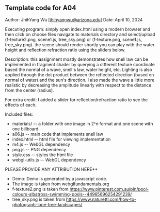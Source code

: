 Template code for A04
------------

Author: JhihYang Wu [jhihyangwu@arizona.edu]
Date: April 10, 2024

Executing program: simply open index.html using a modern browser and then click on choose files navigate to materials directory and select/upload (f-texture2.png, scene1.js, tree_sky.png) or (f-texture.png, scene1.js, tree_sky.png). the scene should render shortly you can play with the water height and reflection refraction ratio using the sliders below.

Description: this assignment mostly demonstrates how snell law can be implemented in fragment shader by querying a different texture coordinate based the normal of a wave, snell's law, water height, etc. Lighting is also applied through the dot product between the reflected direction (based on normal of water) and the sun's direction. I also made the wave a little more realistic by decreasing the amplitude linearly with respect to the distance from the center (radius).

For extra credit:
I added a slider for reflection/refraction ratio to see the effects of each.

Included files:
* materials/ -- a folder with one image in 2^n format and one scene with one billboard.
* a06.js -- main code that implements snell law
* index.html -- html file for viewing implementation
* m4.js -- WebGL dependency
* png.js -- PNG dependency
* style.css -- styles the html file
* webgl-utils.js -- WebGL dependency


PLEASE PROVIDE ANY ATTRIBUTION HERE**
* Demo: Demo is generated by a javascript code.
* The image is taken from webglfundamentals.org
* f-texture2.png is taken from https://www.pinterest.com.au/pin/pool-colours-albatross-swimming-pools--44965696254291239/
* tree_sky.png is taken from https://www.naturettl.com/how-to-photograph-lone-tree-landscapes/
